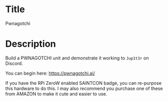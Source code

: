 # Title

Pwnagotchi

# Description

Build a PWNAGOTCHI unit and demonstrate it working to `Jup1t3r` on Discord.

You can begin here: https://pwnagotchi.ai/

If you have the RPi ZeroW enabled SAINTCON badge, you can re-purpose this hardware to do this. I may also recommend you purchase one of these from AMAZON to make it cute and easier to use.
